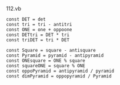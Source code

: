 112.vb

    const DET = det
    const tri = tri - antitri
    const ONE = one + oppoone
    const DETtri = DET * tri
    const triDET = tri * DET

    const Square = square - antisquare
    const Pyramid = pyramid - antipyramid
    const ONEsquare = ONE % square
    const squareONE = square % ONE
    const oppoPyramid = antipyramid / pyramid
    const dimPyramid = oppopyramid / Pyramid
